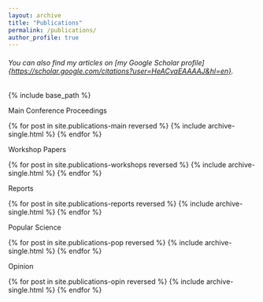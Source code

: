 ```yaml
---
layout: archive
title: "Publications"
permalink: /publications/
author_profile: true
---
```


###### You can also find my articles on [my Google Scholar profile]{https://scholar.google.com/citations?user=HeACvaEAAAAJ&hl=en}.

{% include base_path %}

Main Conference Proceedings 

{% for post in site.publications-main reversed %}
  {% include archive-single.html %}
{% endfor %}

Workshop Papers

{% for post in site.publications-workshops reversed %}
  {% include archive-single.html %}
{% endfor %}

Reports

{% for post in site.publications-reports reversed %}
  {% include archive-single.html %}
{% endfor %}

Popular Science 

{% for post in site.publications-pop reversed %}
  {% include archive-single.html %}
{% endfor %}

Opinion

{% for post in site.publications-opin reversed %}
  {% include archive-single.html %}
{% endfor %}

